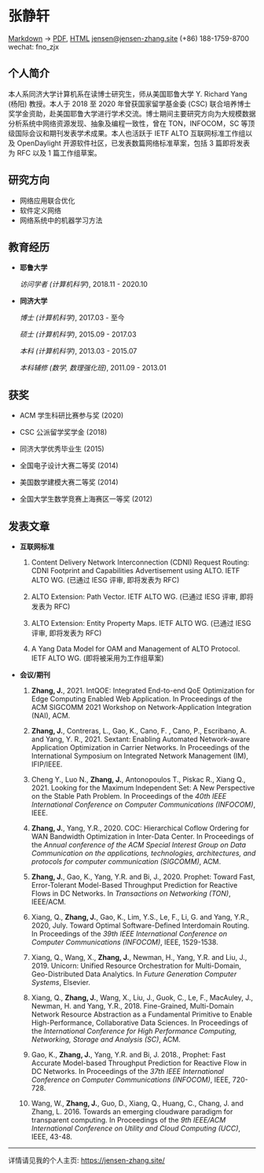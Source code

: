 张静轩
=======================

[Markdown](https://jensen-zhang.site/resume/research-cn.md) -> [PDF](https://jensen-zhang.site/resume/research-cn.pdf), [HTML](https://jensen-zhang.site/resume/research-cn.html)
jensen@jensen-zhang.site
(+86) 188-1759-8700
wechat: fno_zjx

个人简介
---------

本人系同济大学计算机系在读博士研究生，师从美国耶鲁大学 Y. Richard Yang (杨阳) 教授。本人于 2018 至 2020 年曾获国家留学基金委 (CSC) 联合培养博士奖学金资助，赴美国耶鲁大学进行学术交流。博士期间主要研究方向为大规模数据分析系统中网络资源发现、抽象及编程一致性，曾在 TON，INFOCOM，SC 等顶级国际会议和期刊发表学术成果。本人也活跃于 IETF ALTO 互联网标准工作组以及 OpenDaylight 开源软件社区，已发表数篇网络标准草案，包括 3 篇即将发表为 RFC 以及 1 篇工作组草案。

研究方向
---------

* 网络应用联合优化
* 软件定义网络
* 网络系统中的机器学习方法

教育经历
---------

*   **耶鲁大学**

    *访问学者 (计算机科学)*, 2018.11 - 2020.10

*   **同济大学**

    *博士 (计算机科学)*, 2017.03 - 至今

    *硕士 (计算机科学)*, 2015.09 - 2017.03

    *本科 (计算机科学)*, 2013.03 - 2015.07

    *本科辅修 (数学, 数理强化班)*, 2011.09 - 2013.01


获奖
------

*   ACM 学生科研比赛参与奖 (2020)

*   CSC 公派留学奖学金 (2018)

*   同济大学优秀毕业生 (2015)

*   全国电子设计大赛二等奖 (2014)

*   美国数学建模大赛二等奖 (2014)

*   全国大学生数学竞赛上海赛区一等奖 (2012)


发表文章
------------

* **互联网标准**

    1. Content Delivery Network Interconnection (CDNI) Request Routing: CDNI Footprint and Capabilities Advertisement using ALTO. IETF ALTO WG. (已通过 IESG 评审, 即将发表为 RFC)

    1. ALTO Extension: Path Vector. IETF ALTO WG. (已通过 IESG 评审, 即将发表为 RFC)

    1. ALTO Extension: Entity Property Maps. IETF ALTO WG. (已通过 IESG 评审, 即将发表为 RFC)

    1. A Yang Data Model for OAM and Management of ALTO Protocol. IETF ALTO WG. (即将被采用为工作组草案)

* **会议/期刊**

    1. **Zhang, J.**, 2021. IntQOE: Integrated End-to-end QoE Optimization for Edge Computing Enabled Web Application. In Proceedings of the ACM SIGCOMM 2021 Workshop on Network-Application Integration (NAI), ACM.

    1. **Zhang, J.**, Contreras, L., Gao, K., Cano, F. , Cano, P., Escribano, A. and Yang, Y. R., 2021. Sextant: Enabling Automated Network-aware Application Optimization in Carrier Networks. In Proceedings of the International Symposium on Integrated Network Management (IM), IFIP/IEEE.

    1. Cheng Y., Luo N., **Zhang, J.**, Antonopoulos T., Piskac R., Xiang Q., 2021. Looking for the Maximum Independent Set: A New Perspective on the Stable Path Problem. In Proceedings of the *40th IEEE International Conference on Computer Communications (INFOCOM)*, IEEE.

    1. **Zhang, J.**, Yang, Y.R., 2020. COC: Hierarchical Coflow Ordering for WAN Bandwidth Optimization in Inter-Data Center. In Proceedings of the *Annual conference of the ACM Special Interest Group on Data Communication on the applications, technologies, architectures, and protocols for computer communication (SIGCOMM)*, ACM.

    1. **Zhang, J.**, Gao, K., Yang, Y.R. and Bi, J., 2020. Prophet: Toward Fast, Error-Tolerant Model-Based Throughput Prediction for Reactive Flows in DC Networks. In *Transactions on Networking (TON)*, IEEE/ACM.

    1. Xiang, Q., **Zhang, J.**, Gao, K., Lim, Y.S., Le, F., Li, G. and Yang, Y.R., 2020, July. Toward Optimal Software-Defined Interdomain Routing. In Proceedings of the *39th IEEE International Conference on Computer Communications (INFOCOM)*, IEEE, 1529-1538.

    1. Xiang, Q., Wang, X., **Zhang, J.**, Newman, H., Yang, Y.R. and Liu, J., 2019. Unicorn: Unified Resource Orchestration for Multi-Domain, Geo-Distributed Data Analytics. In *Future Generation Computer Systems*, Elsevier.

    1.  Xiang, Q., **Zhang, J.**, Wang, X., Liu, J., Guok, C., Le, F., MacAuley, J., Newman, H. and Yang, Y.R., 2018. Fine-Grained, Multi-Domain Network Resource Abstraction as a Fundamental Primitive to Enable High-Performance, Collaborative Data Sciences. In Proceedings of the *International Conference for High Performance Computing, Networking, Storage and Analysis (SC)*, ACM.

    1.  Gao, K., **Zhang, J.**, Yang, Y.R. and Bi, J. 2018., Prophet: Fast Accurate Model-based Throughput Prediction for Reactive Flow in DC Networks. In Proceedings of the *37th IEEE International Conference on Computer Communications (INFOCOM)*, IEEE, 720-728.

    1.  Wang, W., **Zhang, J.**, Guo, D., Xiang, Q., Huang, C., Chang, J. and Zhang, L. 2016. Towards an emerging cloudware paradigm for transparent computing. In Proceedings of the *9th IEEE/ACM International Conference on Utility and Cloud Computing (UCC)*, IEEE, 43-48.

---

详情请见我的个人主页: <https://jensen-zhang.site/>


